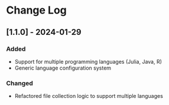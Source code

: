 # Change Log

## [1.1.0] - 2024-01-29
### Added
- Support for multiple programming languages (Julia, Java, R)
- Generic language configuration system

### Changed
- Refactored file collection logic to support multiple languages